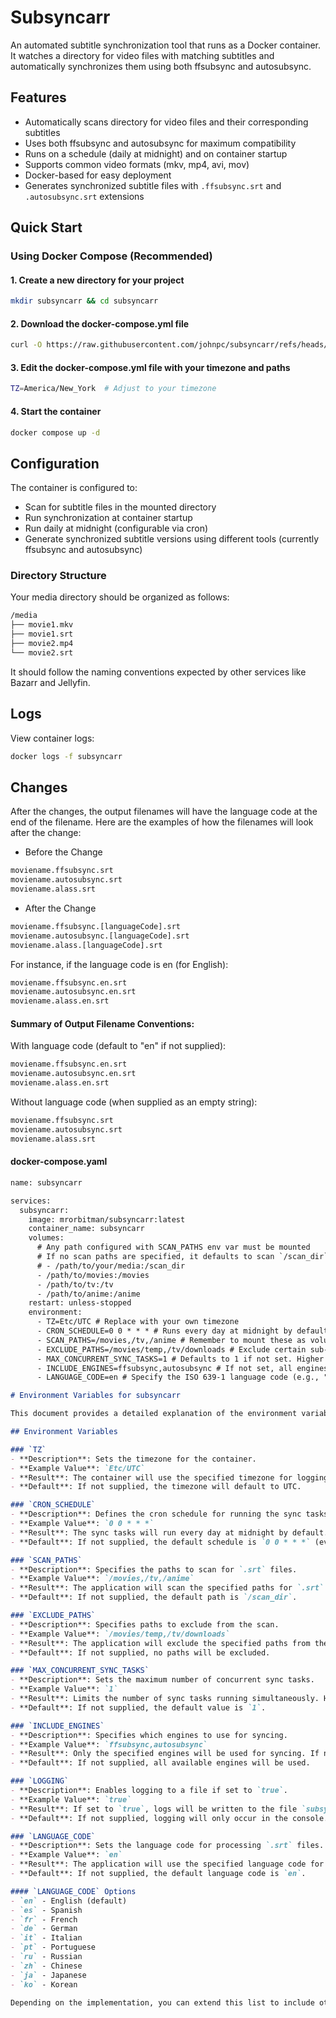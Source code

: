 # Subsyncarr

An automated subtitle synchronization tool that runs as a Docker container. It watches a directory for video files with matching subtitles and automatically synchronizes them using both ffsubsync and autosubsync.

## Features

- Automatically scans directory for video files and their corresponding subtitles
- Uses both ffsubsync and autosubsync for maximum compatibility
- Runs on a schedule (daily at midnight) and on container startup
- Supports common video formats (mkv, mp4, avi, mov)
- Docker-based for easy deployment
- Generates synchronized subtitle files with `.ffsubsync.srt` and `.autosubsync.srt` extensions

## Quick Start

### Using Docker Compose (Recommended)

#### 1. Create a new directory for your project

```bash
mkdir subsyncarr && cd subsyncarr
```

#### 2. Download the docker-compose.yml file

```bash
curl -O https://raw.githubusercontent.com/johnpc/subsyncarr/refs/heads/main/docker-compose.yaml
```

#### 3. Edit the docker-compose.yml file with your timezone and paths

```bash
TZ=America/New_York  # Adjust to your timezone
```

#### 4. Start the container

```bash
docker compose up -d
```

## Configuration

The container is configured to:

- Scan for subtitle files in the mounted directory
- Run synchronization at container startup
- Run daily at midnight (configurable via cron)
- Generate synchronized subtitle versions using different tools (currently ffsubsync and autosubsync)

### Directory Structure

Your media directory should be organized as follows:

```txt
/media
├── movie1.mkv
├── movie1.srt
├── movie2.mp4
└── movie2.srt
```

It should follow the naming conventions expected by other services like Bazarr and Jellyfin.

## Logs

View container logs:

```bash
docker logs -f subsyncarr
```

## Changes

After the changes, the output filenames will have the language code at the end of the filename. Here are the examples of how the filenames will look after the change:

- Before the Change

```txt
moviename.ffsubsync.srt
moviename.autosubsync.srt
moviename.alass.srt
```


- After the Change

```txt
moviename.ffsubsync.[languageCode].srt
moviename.autosubsync.[languageCode].srt
moviename.alass.[languageCode].srt
```


For instance, if the language code is en (for English):

```txt
moviename.ffsubsync.en.srt
moviename.autosubsync.en.srt
moviename.alass.en.srt
```

#### Summary of Output Filename Conventions:

With language code (default to "en" if not supplied):
```txt
moviename.ffsubsync.en.srt
moviename.autosubsync.en.srt
moviename.alass.en.srt
```

Without language code (when supplied as an empty string):
```txt
moviename.ffsubsync.srt
moviename.autosubsync.srt
moviename.alass.srt
```


#### docker-compose.yaml

```txt
name: subsyncarr

services:
  subsyncarr:
    image: mrorbitman/subsyncarr:latest
    container_name: subsyncarr
    volumes:
      # Any path configured with SCAN_PATHS env var must be mounted
      # If no scan paths are specified, it defaults to scan `/scan_dir` like example below.
      # - /path/to/your/media:/scan_dir
      - /path/to/movies:/movies
      - /path/to/tv:/tv
      - /path/to/anime:/anime
    restart: unless-stopped
    environment:
      - TZ=Etc/UTC # Replace with your own timezone
      - CRON_SCHEDULE=0 0 * * * # Runs every day at midnight by default
      - SCAN_PATHS=/movies,/tv,/anime # Remember to mount these as volumes. Must begin with /. Default value is `/scan_dir`
      - EXCLUDE_PATHS=/movies/temp,/tv/downloads # Exclude certain sub-directories from the scan
      - MAX_CONCURRENT_SYNC_TASKS=1 # Defaults to 1 if not set. Higher number will consume more CPU but sync your library faster
      - INCLUDE_ENGINES=ffsubsync,autosubsync # If not set, all engines are used by default
      - LANGUAGE_CODE=en # Specify the ISO 639-1 language code (e.g., "en" for English) (Defaults to en if not supplied but is removed if supplied as "")

```

````markdown name=docker-compose-variables.md
# Environment Variables for subsyncarr

This document provides a detailed explanation of the environment variables used in the `docker-compose.yaml` file for the `subsyncarr` service. It includes all options and resultant actions.

## Environment Variables

### `TZ`
- **Description**: Sets the timezone for the container.
- **Example Value**: `Etc/UTC`
- **Result**: The container will use the specified timezone for logging and scheduling.
- **Default**: If not supplied, the timezone will default to UTC.

### `CRON_SCHEDULE`
- **Description**: Defines the cron schedule for running the sync tasks.
- **Example Value**: `0 0 * * *`
- **Result**: The sync tasks will run every day at midnight by default.
- **Default**: If not supplied, the default schedule is `0 0 * * *` (every day at midnight).

### `SCAN_PATHS`
- **Description**: Specifies the paths to scan for `.srt` files.
- **Example Value**: `/movies,/tv,/anime`
- **Result**: The application will scan the specified paths for `.srt` files to process. These paths must be mounted as volumes in the container.
- **Default**: If not supplied, the default path is `/scan_dir`.

### `EXCLUDE_PATHS`
- **Description**: Specifies paths to exclude from the scan.
- **Example Value**: `/movies/temp,/tv/downloads`
- **Result**: The application will exclude the specified paths from the scan.
- **Default**: If not supplied, no paths will be excluded.

### `MAX_CONCURRENT_SYNC_TASKS`
- **Description**: Sets the maximum number of concurrent sync tasks.
- **Example Value**: `1`
- **Result**: Limits the number of sync tasks running simultaneously. Higher values will consume more CPU but will sync the library faster.
- **Default**: If not supplied, the default value is `1`.

### `INCLUDE_ENGINES`
- **Description**: Specifies which engines to use for syncing.
- **Example Value**: `ffsubsync,autosubsync`
- **Result**: Only the specified engines will be used for syncing. If not set, all engines are used by default.
- **Default**: If not supplied, all available engines will be used.

### `LOGGING`
- **Description**: Enables logging to a file if set to `true`.
- **Example Value**: `true`
- **Result**: If set to `true`, logs will be written to the file `subsyncarr.log` in the `config` directory in addition to being printed to the console.
- **Default**: If not supplied, logging will only occur in the console.

### `LANGUAGE_CODE`
- **Description**: Sets the language code for processing `.srt` files.
- **Example Value**: `en`
- **Result**: The application will use the specified language code for processing `.srt` files. The default value is `en` (English).
- **Default**: If not supplied, the default language code is `en`.

#### `LANGUAGE_CODE` Options
- `en` - English (default)
- `es` - Spanish
- `fr` - French
- `de` - German
- `it` - Italian
- `pt` - Portuguese
- `ru` - Russian
- `zh` - Chinese
- `ja` - Japanese
- `ko` - Korean

Depending on the implementation, you can extend this list to include other language codes supported by your application. The `LANGUAGE_CODE` variable ensures that the subtitles are processed in the specified language, which might affect tasks like synchronization, translation, or any other language-specific processing.

````
